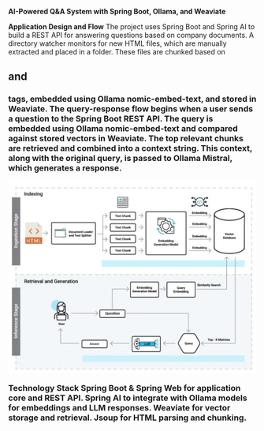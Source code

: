 **AI-Powered Q&A System with Spring Boot, Ollama, and Weaviate**

**Application Design and Flow**
The project uses Spring Boot and Spring AI to build a REST API for answering questions based on company documents. 
A directory watcher monitors for new HTML files, which are manually extracted and placed in a folder. 
These files are chunked based on <h2> and <h3> tags, embedded using Ollama nomic-embed-text, and stored in Weaviate. 
The query-response flow begins when a user sends a question to the Spring Boot REST API. 
The query is embedded using Ollama nomic-embed-text and compared against stored vectors in Weaviate. 
The top relevant chunks are retrieved and combined into a context string. 
This context, along with the original query, is passed to Ollama Mistral, which generates a response.

![img.png](img.png)

**Technology Stack**
Spring Boot & Spring Web for application core and REST API.
Spring AI to integrate with Ollama models for embeddings and LLM responses.
Weaviate for vector storage and retrieval.
Jsoup for HTML parsing and chunking.
